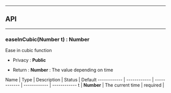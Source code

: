


-----------------------------
## API
-----------------------------

### easeInCubic(Number t) : Number
Ease in cubic function

- Privacy : **Public**

- Return : **Number** : The value depending on time

Name | Type | Description | Status | Default
------------ | ------------ | ------------ | ------------ | ------------
t | **Number** | The current time | required | 



